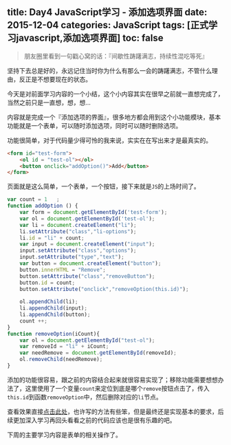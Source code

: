 title: Day4 JavaScript学习 - 添加选项界面
date: 2015-12-04
categories: JavaScript
tags: [正式学习javascript,添加选项界面]
toc: false
---

> 朋友圈里看到一句戳心窝的话：『间歇性踌躇满志，持续性混吃等死』

坚持下去总是好的，永远记住当时你为什么有那么一会的踌躇满志，不管什么理由，反正是不想要现在的状态。
<!-- more -->
今天是对前面学习内容的一个小结，这个小内容其实在很早之前就一直想完成了，当然之前只是一直想，想，想...

内容就是完成一个『添加选项的界面』，很多地方都会用到这个小功能模块，基本功能就是一个表单，可以随时添加选项，同时可以随时删除选项。

功能很简单，对于代码量少得可怜的我来说，实实在在写出来才是最真实的。

```html
<form id="test-form">
  	<ol id = "test-ol"></ol>
  	<button onclick="addOption()">Add</button>
</form>
```

页面就是这么简单，一个表单，一个按钮，接下来就是`JS`的上场时间了。

```javascript
var count = 1	;
function addOption () {
	var form = document.getElementById('test-form');
	var ol = document.getElementById('test-ol');
	var li = document.createElement("li");
	li.setAttribute("class","li-options");
	li.id = "li" + count;
	var input = document.createElement("input");
	input.setAttribute("class","options");
	input.setAttribute("type","text");
	var button = document.createElement("button");
	button.innerHTML = "Remove";
	button.setAttribute("class","removeButton");
	button.id = count;
	button.setAttribute("onclick","removeOption(this.id)");
	
	ol.appendChild(li);
	li.appendChild(input);
	li.appendChild(button);
	count ++;
}
function removeOption(iCount){
	var ol = document.getElementById("test-ol");
	var removeId = "li" + iCount;
	var needRemove = document.getElementById(removeId);
	ol.removeChild(needRemove);
}
```

添加的功能很容易，跟之前的内容结合起来就很容易实现了；移除功能需要想想办法了，这里使用了一个变量`count`来定位到底是哪个`remove`按钮点击了，传入`this.id`到函数`removeOption`中，然后删除对应的`li`节点。

查看效果直接[点击此处](../HTML/004.html)，也许写的方法有些笨，但是最终还是实现基本的要求，后续更加深入学习再回头看看之前的代码应该也是很有乐趣的吧。

下周的主要学习内容是表单的相关操作了。

